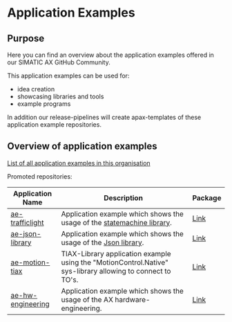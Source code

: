 # Application Examples

## Purpose

Here you can find an overview about the application examples offered in our SIMATIC AX GitHub Community.

This application examples can be used for:

- idea creation
- showcasing libraries and tools
- example programs

In addition our release-pipelines will create apax-templates of these application example repositories.

## Overview of application examples

[List of all application examples in this organisation](https://github.com/search?q=topic%3Aapplication-example+org%3Asimatic-ax+fork%3Atrue&type=repositories)

Promoted repositories:

| Application Name | Description | Package |
|-|-|-|
| [ae-trafficlight](https://github.com/simatic-ax/ae-trafficlight)                                            | Application example which shows the usage of the [statemachine library](https://github.com/simatic-ax/statemachine).    |[Link](https://github.com/simatic-ax/ae-trafficlight/pkgs/npm/template-ae-trafficlight)|
| [ae-json-library](https://github.com/simatic-ax/ae-json-library) | Application example which shows the usage of the [Json library](https://github.com/simatic-ax/json). |[Link](https://github.com/simatic-ax/ae-json-library/pkgs/npm/template-ae-json-library)|
| [ae-motion-tiax](https://github.com/simatic-ax/ae-motion-tiax)   | TIAX-Library application example using the "MotionControl.Native" sys-library allowing to connect to TO's. |[Link](https://github.com/simatic-ax/ae-motion-tiax/pkgs/npm/template-ae-motion-tiax)|
| [ae-hw-engineering](https://github.com/simatic-ax/ae-hw-engineering)   | Application example which shows the usage of the AX hardware-engineering. |[Link](https://github.com/simatic-ax/ae-hw-engineering/pkgs/npm/template-ae-hw-engineering)|

